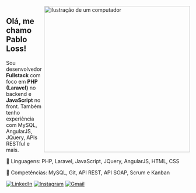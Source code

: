 <img src="https://raw.githubusercontent.com/MicaelliMedeiros/micaellimedeiros/master/image/computer-illustration.png" alt="ilustração de um computador" min-width="400px" max-width="400px" width="400px" align="right">

<h2>
  Olá, me chamo Pablo Loss!
</h2>

<p align="left"> 
  Sou desenvolvedor <strong>Fullstack</strong> com foco em <strong>PHP (Laravel)</strong> no backend e <strong>JavaScript</strong> no front.
  Também tenho experiência com MySQL, AngularJS, JQuery, APIs RESTful e mais.
</p>

<p align="left">
  🦄 Linguagens: PHP, Laravel, JavaScript, JQuery, AngularJS, HTML, CSS
</p>

<p align="left">
  💼 Competências: MySQL, Git, API REST, API SOAP, Scrum e Kanban
</p>

<p align="left">
  <a href="https://www.linkedin.com/in/pablo-loss-534000187/" title="LinkedIn">
  <img src="https://img.shields.io/badge/-Linkedin-0e76a8?style=flat-square&logo=Linkedin&logoColor=white&link=https://www.linkedin.com/in/pablo-loss-534000187/" alt="LinkedIn"/></a>
  <a href="https://www.instagram.com/losspablo" title="Instagram">
  <img src="https://img.shields.io/badge/-Instagram-DF0174?style=flat-square&labelColor=DF0174&logo=instagram&logoColor=white&link=https://www.instagram.com/losspablo/" alt="Instagram"/></a>
  <a href="mailto:pabloloss97@gmail.com" title="Gmail">
  <img src="https://img.shields.io/badge/-Gmail-FF0000?style=flat-square&labelColor=FF0000&logo=gmail&logoColor=white" alt="Gmail"/></a>
</p>
